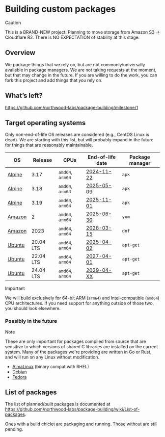 # Building custom packages

> [!CAUTION]
> This is a BRAND-NEW project. Planning to move storage from Amazon S3 → Cloudflare R2. There is NO EXPECTATION of stability at this stage.

## Overview

We package things that we rely on, but are not commonly/universally available in package managers. We are not taking requests at the moment, but that may change in the future. If you are willing to do the work, you can fork this project and add things that _you_ rely on.

## What’s left?

<https://github.com/northwood-labs/package-building/milestone/1>

## Target operating systems

Only non-end-of-life OS releases are considered (e.g., CentOS Linux is dead). We are starting with this list, but will probably expand in the future for things that are reasonably maintainable.

| OS       | Release   | CPUs             | End-of-life date                                  | Package manager |
|----------|-----------|------------------|---------------------------------------------------|-----------------|
| [Alpine] | 3.17      | `amd64`, `arm64` | [2024-11-22](https://endoflife.date/alpine)       | `apk`           |
| [Alpine] | 3.18      | `amd64`, `arm64` | [2025-05-09](https://endoflife.date/alpine)       | `apk`           |
| [Alpine] | 3.19      | `amd64`, `arm64` | [2025-11-01](https://endoflife.date/alpine)       | `apk`           |
| [Amazon] | 2         | `amd64`, `arm64` | [2025-06-30](https://endoflife.date/amazon-linux) | `yum`           |
| [Amazon] | 2023      | `amd64`, `arm64` | [2028-03-15](https://endoflife.date/amazon-linux) | `dnf`           |
| [Ubuntu] | 20.04 LTS | `amd64`, `arm64` | [2025-04-02](https://endoflife.date/ubuntu)       | `apt-get`       |
| [Ubuntu] | 22.04 LTS | `amd64`, `arm64` | [2027-04-01](https://endoflife.date/ubuntu)       | `apt-get`       |
| [Ubuntu] | 24.04 LTS | `amd64`, `arm64` | [2029-04-XX](https://endoflife.date/ubuntu)       | `apt-get`       |

> [!IMPORTANT]
> We will build exclusively for 64-bit ARM (`arm64`) and Intel-compatible (`amd64`) CPU architectures. If you need support for anything outside of those two, you should look elsewhere.

### Possibly in the future

> [!NOTE]
> These are only important for packages compiled from source that are sensitive to which versions of shared C libraries are installed on the current system. Many of the packages we're providing are written in Go or Rust, and will run on any Linux without modification.

* [AlmaLinux](https://hub.docker.com/_/almalinux) (binary compat with RHEL)
* [Debian](https://hub.docker.com/_/debian)
* [Fedora](https://hub.docker.com/_/fedora)

[Alpine]: https://hub.docker.com/_/alpine
[Amazon]: https://hub.docker.com/_/amazonlinux
[Ubuntu]: https://hub.docker.com/_/ubuntu

## List of packages

The list of planned/built packages is documented at <https://github.com/northwood-labs/package-building/wiki/List-of-packages>.

Ones with a build chiclet are packaging and running. Those without are still pending.
